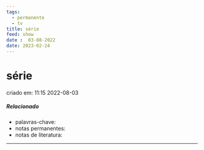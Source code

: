 ```yaml
---
tags:
  - permanente
  - tv
title: série
feed: show
date :  03-08-2022
date: 2023-02-24
---
```

# série
criado em: 11:15 2022-08-03

##### Relacionado
- palavras-chave: 
- notas permanentes: 
- notas de literatura: 

---
 